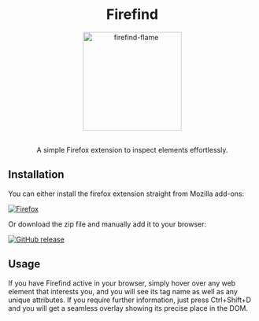 <div align="center">
<h1>Firefind</h1>

<img width="200" height="200" alt="firefind-flame" src="https://github.com/user-attachments/assets/851fd49e-efd6-4d79-99f0-08219c87b2c1" />
  
<br>A simple  Firefox extension to inspect elements effortlessly.
</div>


## Installation
You can either install the firefox extension straight from Mozilla add-ons:

[![Firefox](https://img.shields.io/badge/Firefox%20extension-v0.1.0-orange?logo=firefoxbrowser)](https://addons.mozilla.org/de/firefox/addon/firefind/)

Or download the zip file and manually add it to your browser:

[![GitHub release](https://img.shields.io/github/v/release/friedrich-eibl/firefind?logo=github)](https://github.com/friedrich-eibl/firefind/releases/latest)


## Usage
If you have Firefind active in your browser, simply hover over any web element that interests you, and you will see its tag name as well as any unique attributes. If you require further information, just press Ctrl+Shift+D and you will get a seamless overlay showing its precise place in the DOM.
